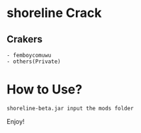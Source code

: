 # shoreline Crack
## Crakers
    - femboycomuwu
    - others(Private)
# How to Use?
    shoreline-beta.jar input the mods folder

Enjoy!
